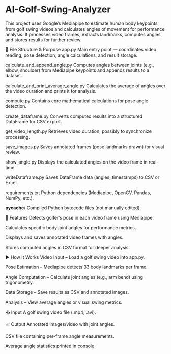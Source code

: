 # AI-Golf-Swing-Analyzer
This project uses Google’s Mediapipe to estimate human body keypoints from golf swing videos and calculates angles of movement for performance analysis. It processes video frames, extracts landmarks, computes angles, and stores results for further review.

📁 File Structure & Purpose
app.py
Main entry point — coordinates video reading, pose detection, angle calculations, and result storage.

calculate_and_append_angle.py
Computes angles between joints (e.g., elbow, shoulder) from Mediapipe keypoints and appends results to a dataset.

calculate_and_print_average_angle.py
Calculates the average of angles over the video duration and prints it for analysis.

compute.py
Contains core mathematical calculations for pose angle detection.

create_dataframe.py
Converts computed results into a structured DataFrame for CSV export.

get_video_length.py
Retrieves video duration, possibly to synchronize processing.

save_images.py
Saves annotated frames (pose landmarks drawn) for visual review.

show_angle.py
Displays the calculated angles on the video frame in real-time.

writeDataframe.py
Saves DataFrame data (angles, timestamps) to CSV or Excel.

requirements.txt
Python dependencies (Mediapipe, OpenCV, Pandas, NumPy, etc.).

__pycache__/
Compiled Python bytecode files (not manually edited).

🚀 Features
Detects golfer’s pose in each video frame using Mediapipe.

Calculates specific body joint angles for performance metrics.

Displays and saves annotated video frames with angles.

Stores computed angles in CSV format for deeper analysis.

▶️ How It Works
Video Input – Load a golf swing video into app.py.

Pose Estimation – Mediapipe detects 33 body landmarks per frame.

Angle Computation – Calculate joint angles (e.g., arm bend) using trigonometry.

Data Storage – Save results as CSV and annotated images.

Analysis – View average angles or visual swing metrics.

📤 Input
A golf swing video file (.mp4, .avi).

📈 Output
Annotated images/video with joint angles.

CSV file containing per-frame angle measurements.

Average angle statistics printed in console.
